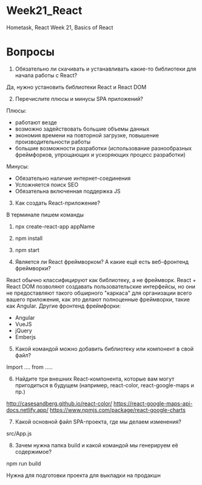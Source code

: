 # Week21_React
Hometask, React Week 21, Basics of React
# Вопросы 
1. Обязательно ли скачивать и устанавливать какие-то библиотеки для начала работы с React?

Да, нужно установить библиотеки React и React DOM

2. Перечислите плюсы и минусы SPA приложений?

Плюсы:
* работают везде
* возможно задействовать большие объемы данных
* экономия времени на повторной загрузке, повышение производительности работы
* большие возможности разработки (использование разнообразных фреймфорков, упрощающих и ускоряющих процесс разработки)

Минусы: 
* Обязательно наличие интернет-соединения
* Усложняется поиск SEO
* Обязательна включенная поддержка JS

3. Как создать React-приложение?

В терминале пишем команды

1. npx create-react-app appName
2. npm install 
3. npm start


4. Является ли React фреймворком? А какие ещё есть веб-фронтенд фреймворки?

React обычно классифицируют как библиотеку, а не фреймворк. 
React + React DOM позволяют создавать пользовательские интерфейсы, но они не предоставляют такого обширного "каркаса" для организации всего вашего приложения, как это делают полноценные фреймворки, такие как Angular.
Другие фронтенд фреймфорки: 
* Angular
* VueJS
* jQuery
* Emberjs

5. Какой командой можно добавить библиотеку или компонент в свой файл?

Import …. from …..

6. Найдите три внешних React-компонента, которые вам могут пригодиться в будущем (например, react-color, react-google-maps и пр.)

http://casesandberg.github.io/react-color/
https://react-google-maps-api-docs.netlify.app/
https://www.npmjs.com/package/react-google-charts

7. Какой основной файл SPA-проекта, где мы делаем изменения?

src/App.js

8. Зачем нужна папка build и какой командой мы генерируем её содержимое?

npm run build 

Нужна для подготовки проекта для выкладки на продакшн
